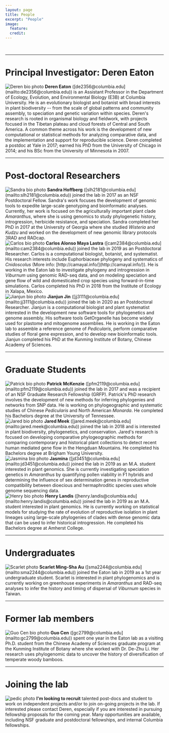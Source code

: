 ```yaml
---
layout: page
title: People
excerpt: "People"
image:
  feature:
  credit:
---
```


<br>
<hr>
<h1 class="entry-subtitle" id="Principle Investigator">Principal Investigator: Deren Eaton</h1>
<img src="{{ site.url }}/images/Deren-photo5.jpg"
     class="people-photo" 
     alt="Deren bio photo">
<span style="font-weight:bold">Deren Eaton</span>
 ([de2356@columbia.edu](mailto:de2356@columbia.edu)) is an Assistant 
Professor in the Department of Ecology, Evolution, and Environmental Biology
(E3B) at Columbia University. 
He is an evolutionary biologist and botanist with broad interests 
in plant biodiversity -- from the scale of global patterns and community 
assembly, to speciation and genetic variation within species. 
Deren's research is rooted in organismal biology and fieldwork, 
with projects focused in the Tibetan plateau and cloud forests of 
Central and South America. A common theme across his work
is the development of new computational or statistical methods 
for analyzing comparative data, and the implementation and 
support for reproducible science. Deren completed a 
postdoc at Yale in 2017; earned his PhD from the University
of Chicago in 2014; and his BSc from the University of Minnesota in 
2007.

<br>
<hr>
<h1 class="entry-subtitle" id="Post-docs">Post-doctoral Researchers</h1>
<img src="{{ site.url }}/images/Sandra-photo3.png"
     class="people-photo" 
     alt="Sandra bio photo">
<span style="font-weight:bold">
Sandra Hoffberg</span> ([slh2181@columbia.edu](mailto:slh2181@columbia.edu)) joined the lab
in 2017 as an NSF Postdoctoral Fellow. Sandra's work focuses the development 
of genomic tools to expedite large-scale genotyping and bioinformatic 
analyses. Currently, her work is focused on the agriculturally important plant
clade <i>Amaranthus</i>, where she is using genomics to study phylogenetic 
history, introgression, herbicide resistance, and speciation. 
Sandra completed her PhD in 2017 at the 
University of Georgia where she studied <i>Wisteria</i> and 
<i>Kudzu</i> and worked on the development of new genomic library protocols 
3RAD and RADcap. 

<br>
<img src="{{ site.url }}/images/Carlos-photo.jpg"
     class="people-photo" 
     alt="Carlos bio photo">
<span style="font-weight:bold">Carlos Alonso Maya Lastra</span> ([cam2384@columbia.edu](mailto:cam2384@columbia.edu)) joined the lab
in 2019 as an Postdoctoral Researcher. Carlos is a computational biologist, 
botanist, and systematist. His research interests include Euphorbiaceae 
phylogeny and systematics of <i>Cnidoscolus</i> (More info: 
[http://camayal.info/](http://camayal.info/)). He is working in the Eaton 
lab to investigate phylogeny and introgression in <i>Viburnum</i> using genomic 
RAD-seq data, and on modeling speciation and gene flow of wild and 
domesticated crop species using forward-in-time simulations. Carlos 
completed his PhD in 2018 from the Institute of Ecology in Xalapa, Mexico. 

<br>
<img src="{{ site.url }}/images/Jianjun-photo1.jpg"
     class="people-photo" 
     alt="Jianjun bio photo">
<span style="font-weight:bold">Jianjun Jin</span> 
([jj3111@columbia.edu](mailto:jj3111@columbia.edu)) joined the lab
in 2020 as an Postdoctoral Researcher. Jianjun is a computational biologist and 
plant systematist interested in the development new software tools for 
phylogenetics and genome assembly. His software tools GetOrganelle has become
widely used for plastome and mitogenome assemblies. He is working in the Eaton 
lab to assemble a reference genome of <i>Pedicularis</i>, perform comparative
studies of floral gene expression, and to develop new bioinformatic tools. Jianjun
completed his PhD at the Kunming Institute of Botany, Chinese Academy of 
Sciences.


<hr>
<h1 class="entry-subtitle" id="Graduate Students">Graduate Students</h1>
<img src="{{ site.url }}/images/Patrick-photo2.png"
     class="people-photo" 
     alt="Patrick bio photo">
<span style="font-weight:bold">Patrick McKenzie</span>
([pfm2119@columbia.edu](mailto:pfm2119@columbia.edu))
joined the lab in 2017 and was a recipient of an NSF Graduate Research 
Fellowship (GRFP). Patrick's PhD research involves the development of new
methods for inferring phylogenies and networks from SNP data. He is working on 
phylogeographic and systematic studies of Chinese <i>Pedicularis</i> and 
North American <i>Monarda</i>. 
He completed his Bachelors degree at the University of Tennessee.

<br>
<img src="{{ site.url }}/images/Jared-photo1.jpg"
     class="people-photo" 
     alt="Jared bio photo">
<span style="font-weight:bold">Jared Meek</span> 
([jared.meek@columbia.edu](mailto:jared.meek@columbia.edu))
joined the lab in 2018 and is interested in plant biodiversity, 
phylogenetics, and conservation. Jared's research is focused on 
developing comparative phylogeographic methods for comparing contemporary 
and historical plant collections to detect recent human mediated gene flow 
in the Hengduan Mountains. He completed his Bachelors degree at Brigham 
Young University.


<br>
<img src="{{ site.url }}/images/Jasmina-photo2.jpg"
     class="people-photo" 
     alt="Jasmina bio photo">
<span style="font-weight:bold">Jasmina</span> 
([jd3451@columbia.edu](mailto:jd3451@columbia.edu))
joined the lab in 2019 as an M.A. student interested in plant genomics. She is 
currently investigating speciation genetics in <i>Amaranthus</i> by quantifying
pollen viability in F1 hybrids and determining the influence of sex determination
genes in reproductive compatibility between dioecious and hermaphroditic species
uses whole genome sequencing data. 


<br>
<img src="{{ site.url }}/images/Henry-photo1.jpg"
     class="people-photo" 
     alt="Henry bio photo">
<span style="font-weight:bold">Henry Landis</span> 
([henry.landis@columbia.edu](mailto:henry.landis@columbia.edu))
joined the lab in 2019 as an M.A. student interested in plant genomics. He is 
currently working on statistical models for studying the rate of evolution of 
reproductive isolation in plant lineages using large-scale phylogenies of 
clades with dense genomic data that can be used to infer historical 
introgression. He completed his Bachelors degree at Amherst College.


<br>
<hr>
<h1 class="entry-subtitle"> Undergraduates </h1>
<img src="{{ site.url }}/images/Scarlet-photo1.jpg"
     class="people-photo" 
     alt="Scarlet photo">
<span style="font-weight:bold">Scarlet Ming-Sha Au</span> 
([sma2244@columbia.edu](mailto:sma2244@columbia.edu)) joined the Eaton lab in
2019 as a 1st year undergraduate student. Scarlet is interested in plant 
phylogenomics and is currently working on greenhouse experiments in <i>Amaranthus</i>
and RAD-seq analyses to infer the history and timing of dispersal of 
<i>Viburnum</i> species in Taiwan.



<br>
<hr>
<h1 class="entry-subtitle"> Former lab members </h1>
<img src="{{ site.url }}/images/Guo-Cen-square.jpg"
     class="people-photo" 
     alt="Guo Cen bio photo">
<span style="font-weight:bold">Guo Cen</span> 
([gc2799@columbia.edu](mailto:gc2799@columbia.edu))
spent one year in the Eaton lab as a visiting Ph.D. student from the Chinese 
Academy of Sciences graduate program at the Kunming Institute of Botany
where she worked with Dr. De-Zhu Li. Her research uses phylogenomic data to 
uncover the history of diversification of temperate woody bamboos.

<br>
<hr>
<h1 class="entry-subtitle" id="#Joining-the-lab">Joining the lab</h1>
<img src="{{ site.url }}/images/bio-monbeigiana.jpg"
     class="people-photo" 
     alt="pedic photo">     
<span style="font-weight:bold">I'm looking to recruit</span> talented
post-docs and student to work on independent projects and/or to join 
on-going projects in the lab. If interested please contact Deren, 
especially if you are interested in pursuing fellowship proposals for the 
coming year. Many opportunities are available, including NSF graduate and 
postdoctoral fellowships, and internal Columbia fellowships.
